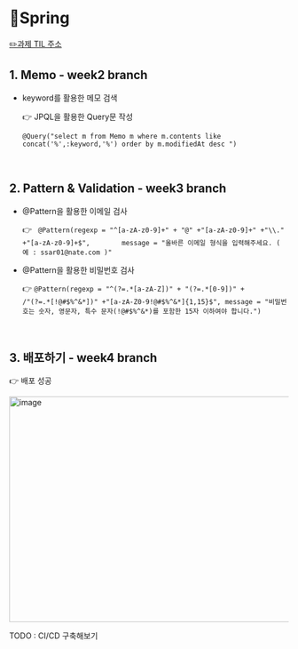 # 📗Spring



[✏️과제 TIL 주소 ](https://sharp-houseboat-a45.notion.site/2-23434f9f370b803b9dbac6894bf91184?source=copy_link)    



## **1. Memo - week2 branch**

- keyword를 활용한 메모 검색

  👉  JPQL을 활용한 Query문 작성

   `@Query("select m from Memo m where m.contents like concat('%',:keyword,'%') order by m.modifiedAt desc ")`

</br>

## **2. Pattern & Validation - week3 branch**

- @Pattern을 활용한 이메일 검사

  👉
   ` @Pattern(regexp = "^[a-zA-z0-9]+" + "@" +"[a-zA-z0-9]+" +"\\." +"[a-zA-z0-9]+$",       
            message = "올바른 이메일 형식을 입력해주세요. ( 예 : ssar01@nate.com )"`

- @Pattern을 활용한 비밀번호 검사

  👉 
`@Pattern(regexp = "^(?=.*[a-zA-Z])" + "(?=.*[0-9])" +                 /"(?=.*[!@#$%^&*])" +"[a-zA-Z0-9!@#$%^&*]{1,15}$",
message = "비밀번호는 숫자, 영문자, 특수 문자(!@#$%^&*)를 포함한 15자 이하여야 합니다.")`

</br>

## **3. 배포하기 -  week4 branch**

  👉 배포 성공
  
<img width="784" height="406" alt="image" src="https://github.com/user-attachments/assets/0b2ae88d-b030-4539-b1be-e86e8e514eaa" />

TODO : CI/CD 구축해보기

